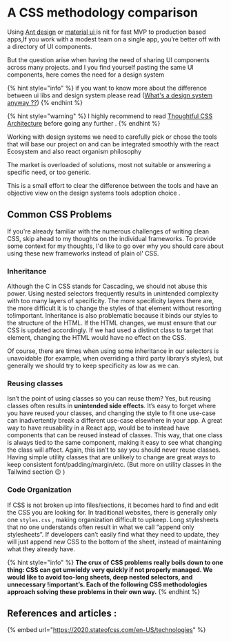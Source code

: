 # A CSS methodology comparison

Using [Ant design](https://ant.design) or [material ui ](https://mui.com)is nit for fast MVP to production based apps,If you work with a modest team on a single app, you’re better off with a directory of UI components.

But the question arise when having the need of sharing UI components across many projects. and I you find yourself pasting the same UI components, here comes the need for a design system

{% hint style="info" %}
if you want to know more about the difference between ui libs and design system please read ([What's a design system anyway ?​?](../../design-system/whats-a-design-system-anyway.md))
{% endhint %}

{% hint style="warning" %}
I highly recommend to read  [Thoughtful CSS Architecture](https://sparkbox.com/foundry/thoughtful\_css\_architecture) before going any further .
{% endhint %}

Working with design systems we need to carefully pick or chose the tools that will base our project on and can be integrated smoothly with the react Ecosystem and also react organism philosophy&#x20;

The market is overloaded of solutions, most not suitable or answering a specific need, or too generic.

This is a small effort to clear the difference between the tools  and have an objective view on the design systems tools adoption choice .

## **Common CSS Problems**

If you're already familiar with the numerous challenges of writing clean CSS, skip ahead to my thoughts on the individual frameworks. To provide some context for my thoughts, I'd like to go over why you should care about using these new frameworks instead of plain ol' CSS.

### **Inheritance**

Although the C in CSS stands for Cascading, we should not abuse this power. Using nested selectors frequently results in unintended complexity with too many layers of specificity. The more specificity layers there are, the more difficult it is to change the styles of that element without resorting to!important. Inheritance is also problematic because it binds our styles to the structure of the HTML. If the HTML changes, we must ensure that our CSS is updated accordingly. If we had used a distinct class to target that element, changing the HTML would have no effect on the CSS.

Of course, there are times when using some inheritance in our selectors is unavoidable (for example, when overriding a third party library’s styles), but generally we should try to keep specificity as low as we can.

### **Reusing classes**

Isn’t the point of using classes so you can reuse them? Yes, but reusing classes often results in **unintended side effects**. It’s easy to forget where you have reused your classes, and changing the style to fit one use-case can inadvertently break a different use-case elsewhere in your app. A great way to have reusability in a React app, would be to instead have components that can be reused instead of classes. This way, that one class is always tied to the same component, making it easy to see what changing the class will affect. Again, this isn’t to say you should never reuse classes. Having simple utility classes that are unlikely to change are great ways to keep consistent font/padding/margin/etc. (But more on utility classes in the Tailwind section 😉 )

### **Code Organization**

If CSS is not broken up into files/sections, it becomes hard to find and edit the CSS you are looking for. In traditional websites, there is generally only one `styles.css` , making organization difficult to upkeep. Long stylesheets that no one understands often result in what we call “append only stylesheets”. If developers can’t easily find what they need to update, they will just append new CSS to the bottom of the sheet, instead of maintaining what they already have.

{% hint style="info" %}
**The crux of CSS problems really boils down to one thing: CSS can get unwieldy very quickly if not properly managed. We would like to avoid too-long sheets, deep nested selectors, and unnecessary !important’s. Each of the following CSS methodologies approach solving these problems in their own way.**
{% endhint %}

## References and articles :

{% embed url="https://2020.stateofcss.com/en-US/technologies" %}
